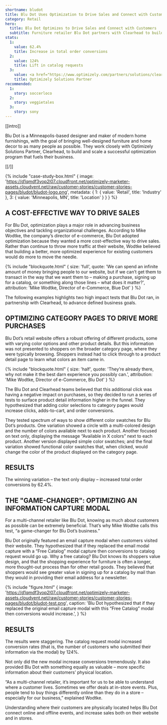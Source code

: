 ```yaml
---
shortname: bludot
title: Blu Dot Uses Optimization to Drive Sales and Connect with Customers
category: Retail
hero:
  title: Blu Dot Optimizes to Drive Sales and Connect with Customers
  subtitle: Furniture retailer Blu Dot partners with Clearhead to build a thriving, optimization-driven business
stats:
  1:
    value: 62.4%
    title: Increase in total order conversions
  2:
    value: 124%
    title: Lift in catalog requests
  3:
    value: <a href="https://www.optimizely.com/partners/solutions/clearhead/">Clearhead</a>
    title: Optimizely Solutions Partner
recommended:
  1:
    story: soccerloco
  2:
    story: veggietales
  3:
    story: sony
---
```


[[intro]]

Blu Dot is a Minneapolis-based designer and maker of modern home furnishings, with the goal of bringing well-designed furniture and home decor to as many people as possible. They work closely with Optimizely Solutions Partner, Clearhead, to build and scale a successful optimization program that fuels their business. 

[[/]]

{% include "case-study-box.html"
    {
    image: 'https://d1qmdf3vop2l07.cloudfront.net/optimizely-marketer-assets.cloudvent.net/raw/customer-stories/customer-stories-pages/bludot/bludot-logo.png',
    metadata: {
      1: {
        value: 'Retail',
        title: 'Industry'
      },
      3: {
        value: 'Minneapolis, MN',
        title: 'Location'
      }
    }
  }
%}

## A COST-EFFECTIVE WAY TO DRIVE SALES

For Blu Dot, optimization plays a major role in advancing business objectives and tackling organizational challenges. According to Mike Wodtke, the company’s director of e-commerce, Blu Dot adopted optimization because they wanted a more cost-effective way to drive sales. Rather than continue to throw more traffic at their website, Wodtke believed that building a better, more optimized experience for existing customers would do more to move the needle. 

{% include "blockquote.html"
  {
    size: 'full',
    quote: 'We can spend an infinite amount of money bringing people to our website, but if we can’t get them to transact in the way that we want them to – making a purchase, signing up for a catalog, or something along those lines – what does it matter?',
    attribution: 'Mike Wodtke, Director of e-Commerce, Blue Dot'
  }
%}

The following examples highlights two high impact tests that Blu Dot ran, in partnership with Clearhead, to advance defined business goals. 


## OPTIMIZING CATEGORY PAGES TO DRIVE MORE PURCHASES

Blu Dot’s retail website offers a robust offering of different products, some with varying color options and other product details. But this information was not presented to shoppers on the broader category page, where they were typically browsing. Shoppers instead had to click through to a product detail page to learn what colors an item came in. 

{% include "blockquote.html"
  {
    size: 'half',
    quote: 'They’re already there, why not make it the best darn experience you possibly can.',
    attribution: 'Mike Wodtke, Director of e-Commerce, Blu Dot'
  }
%}

The Blu Dot and Clearhead teams believed that this additional click was having a negative impact on purchases, so they decided to run a series of tests to surface product detail information higher in the funnel. They hypothesized that adding color selections to category pages would increase clicks, adds-to-cart, and order conversions. 

They tested spectrum of ways to show different color swatches for Blu Dot’s products. One variation showed a circle with a multi-colored design and the number of colors available next to each product. Another focused on text only, displaying the message “Available in X colors” next to each product. Another version displayed simple color swatches; and the final variation showed functional color swatches that, when clicked, would change the color of the product displayed on the category page. 

## RESULTS

The winning variation – the text only display – increased total order conversions by 62.4%. 

## THE "GAME-CHANGER": OPTIMIZING AN INFORMATION CAPTURE MODAL

For a multi-channel retailer like Blu Dot, knowing as much about customers as possible can be extremely beneficial. That’s why Mike Wodtke calls this test, “a game-changer for Blu Dot’s business.”

Blu Dot originally featured an email capture modal when customers visited their website. They hypothesized that if they replaced the email modal capture with a “Free Catalog” modal capture then conversions to catalog request would go up. Why a free catalog? Blu Dot knows its shoppers value design, and that the shopping experience for furniture is often a longer, more thought-out process than for other retail goods. They believed that shoppers would see greater value in signing up for a catalog by mail than they would in providing their email address for a newsletter. 

{% include "figure.html"
  {
    image: 'https://d1qmdf3vop2l07.cloudfront.net/optimizely-marketer-assets.cloudvent.net/raw/customer-stories/customer-stories-pages/bludot/bludot-test.png',
    caption: 'Blu Dot hypothesized that if they replaced the original email capture modal with this “Free Catalog” modal  then conversions would increase.',
  }
%}

## RESULTS

The results were staggering. The catalog request modal increased conversion rates (that is, the number of customers who submitted their information via the modal) by 124%. 

Not only did the new modal increase conversions tremendously. It also provided Blu Dot with something equally as valuable – more specific information about their customers’ physical location. 

“As a multi-channel retailer, it’s important for us to be able to understand where a customer lives. Sometimes we offer deals at in-store events. Plus, people tend to buy things differently online than they do in a store – especially for our business,” explained Wodtke. 

Understanding where their customers are physically located helps Blu Dot connect online and offline events, and increase sales both on their website and in stores. 
